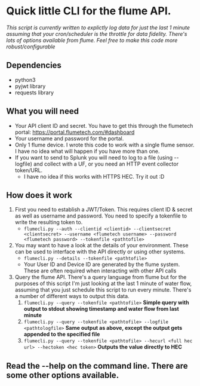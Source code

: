 # Quick little CLI for the flume API.

*This script is currently written to explictly log data for just the last 1 minute assuming that your cron/scheduler is the throttle for data fidelity.  There's lots of options available from flume.  Feel free to make this code more robust/configurable*

## Dependencies
* python3
* pyjwt library
* requests library

## What you will need
* Your API client ID and secret.  You have to get this through the flumetech portal: https://portal.flumetech.com/#dashboard
* Your username and password for the portal.  
* Only 1 flume device.  I wrote this code to work with a single flume sensor.  I have no idea what will happen if you have more than one.
* If you want to send to Splunk you will need to log to a file (using --logfile) and collect with a UF, or you need an HTTP event collector token/URL.
	* I have no idea if this works with HTTPS HEC.  Try it out :D

## How does it work
1. First you need to establish a JWT/Token.  This requires client ID & secret as well as username and password.  You need to specify a tokenfile to write the resulting token to.
	* `flumecli.py --auth --clientid <clientid> --clientsecret <clientsecret> --username <flumetech username> --password <flumetech password> --tokenfile <pathtofile>`
2. You may want to have a look at the details of your environment.  These can be used to interface with the API directly or using other systems.
	* `flumecli.py --details --tokenfile <pathtofile>`
	* Your User ID and Device ID are generated by the flume system.  These are often required when interacting with other API calls
3. Query the flume API.  There's a query language from flume but for the purposes of this script I'm just looking at the last 1 minute of water flow, assuming that you just schedule this script to run every minute.  There's a number of different ways to output this data.
	1. `flumecli.py --query --tokenfile <pathtofile>` **Simple query with output to stdout showing timestamp and water flow from last minute**
	2. `flumecli.py --query --tokenfile <pathtofile> --logfile <pathtologfile>` **Same output as above, except the output gets appended to the specified file**
	3. `flumecli.py --query --tokenfile <pathtofile> --hecurl <full hec url> --hectoken <hec token>` **Outputs the value directly to HEC**

## Read the --help on the command line.  There are some other options available.
